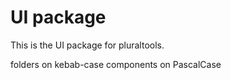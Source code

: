 # UI package

This is the UI package for pluraltools.

folders on kebab-case
components on PascalCase
